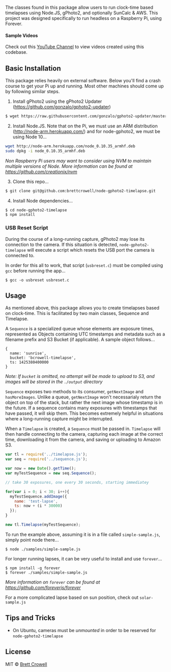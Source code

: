 The classes found in this package allow users to run clock-time based timelapses using Node.JS, gPhoto2, and optionally SunCalc & AWS.  This project was designed specifically to run headless on a Raspberry Pi, using Forever.

#### Sample Videos

Check out this [YouTube Channel](https://www.youtube.com/playlist?list=PLcadkFhxgoIj8_AKHufKrx85mjtlHP8Cb) to view videos created using this codebase.

## Basic Installation

This package relies heavily on external software.  Below you'll find a crash course to get your Pi up and running.  Most other machines should come up by following similar steps.

1) Install gPhoto2 using the gPhoto2 Updater (https://github.com/gonzalo/gphoto2-updater)

```sh
$ wget https://raw.githubusercontent.com/gonzalo/gphoto2-updater/master/gphoto2-updater.sh && chmod +x gphoto2-updater.sh && sudo ./gphoto2-updater.sh
```

2) Install Node.JS.  Note that on the Pi, we must use an ARM distribution (http://node-arm.herokuapp.com/) and for node-gphoto2, we must be using Node 10...

```sh
wget http://node-arm.herokuapp.com/node_0.10.35_armhf.deb
sudo dpkg -i node_0.10.35_armhf.deb
```
_Non Raspberry Pi users may want to consider using NVM to maintain multiple versions of Node.  More information can be found at https://github.com/creationix/nvm_

3) Clone this repo...

```sh
$ git clone git@github.com:brettcrowell/node-gphoto2-timelapse.git
```

4) Install Node dependencies...

```sh
$ cd node-gphoto2-timelapse
$ npm install
```

### USB Reset Script

During the course of a long-running capture, gPhoto2 may lose its connection to the camera.  If this situation is detected, `node-gphoto2-timelapse` will execute a script which resets the USB port the camera is connected to.

In order for this all to work, that script (`usbreset.c`) must be compiled using `gcc` before running the app...

```
$ gcc -o usbreset usbreset.c
```

## Usage

As mentioned above, this package allows you to create timelapses based on clock-time.  This is facilitated by two main classes, Sequence and Timelapse.

A `Sequence` is a specialized queue whose elements are exposure times, represented as Objects containing UTC timestamps and metadata such as a filename prefix and S3 Bucket (if applicable).  A sample object follows...

```
{
  name: 'sunrise',
  bucket: 'bcrowell-timelapse',
  ts: 1425380400000
}
```

_Note: If `bucket` is omitted, no attempt will be made to upload to S3, and images will be stored in the `./output` directory_

`Sequence` exposes two methods to its consumer, `getNextImage` and `hasMoreImages`.  Unlike a queue, `getNextImage` won't necessarialy return the object on top of the stack, but rather the next image whose timestamp is in the future.  If a sequence contains many exposures with timestamps that have passed, it will skip them.  This becomes extremely helpful in situations where a long-running capture might be interrupted.

When a `Timelapse` is created, a `Sequence` must be passed in.  `Timelapse` will then handle connecting to the camera, capturing each image at the correct time, downloading it from the camera, and saving or uploading to Amazon S3.

```js
var tl = require('../timelapse.js');
var seq = require('../sequence.js');

var now = new Date().getTime();
var myTestSequence = new seq.Sequence();

// take 30 exposures, one every 30 seconds, starting immediatey

for(var i = 0; i < 30; i++){
  myTestSequence.addImage({
    name: 'test-lapse',
    ts: now + (i * 30000)
  });
}

new tl.Timelapse(myTestSequence);
```

To run the example above, assuming it is in a file called `simple-sample.js`, simply point node there...

```
$ node ./samples/simple-sample.js
```

For longer running lapses, it can be very useful to install and use `forever`...

```
$ npm install -g forever
$ forever ./samples/simple-sample.js
```
_More information on `forever` can be found at https://github.com/foreverjs/forever_

For a more complicated lapse based on sun position, check out `solar-sample.js`

## Tips and Tricks

- On Ubuntu, cameras must be *unmounted* in order to be reserved for `node-gphoto2-timelapse`

## License

MIT © [Brett Crowell]()


[npm-url]: https://npmjs.org/package/solar-lapse
[npm-image]: https://badge.fury.io/js/solar-lapse.svg
[daviddm-url]: https://david-dm.org/brettcrowell/solar-lapse.svg?theme=shields.io
[daviddm-image]: https://david-dm.org/brettcrowell/solar-lapse
